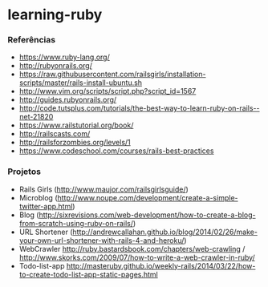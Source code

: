 # learning-ruby

### Referências

- https://www.ruby-lang.org/
- http://rubyonrails.org/
- https://raw.githubusercontent.com/railsgirls/installation-scripts/master/rails-install-ubuntu.sh
- http://www.vim.org/scripts/script.php?script_id=1567
- http://guides.rubyonrails.org/
- http://code.tutsplus.com/tutorials/the-best-way-to-learn-ruby-on-rails--net-21820
- https://www.railstutorial.org/book/
- http://railscasts.com/
- http://railsforzombies.org/levels/1
- https://www.codeschool.com/courses/rails-best-practices

### Projetos

- Rails Girls (http://www.maujor.com/railsgirlsguide/)
- Microblog (http://www.noupe.com/development/create-a-simple-twitter-app.html)
- Blog (http://sixrevisions.com/web-development/how-to-create-a-blog-from-scratch-using-ruby-on-rails/)
- URL Shortener (http://andrewcallahan.github.io/blog/2014/02/26/make-your-own-url-shortener-with-rails-4-and-heroku/)
- WebCrawler http://ruby.bastardsbook.com/chapters/web-crawling / http://www.skorks.com/2009/07/how-to-write-a-web-crawler-in-ruby/
- Todo-list-app http://masteruby.github.io/weekly-rails/2014/03/22/how-to-create-todo-list-app-static-pages.html
